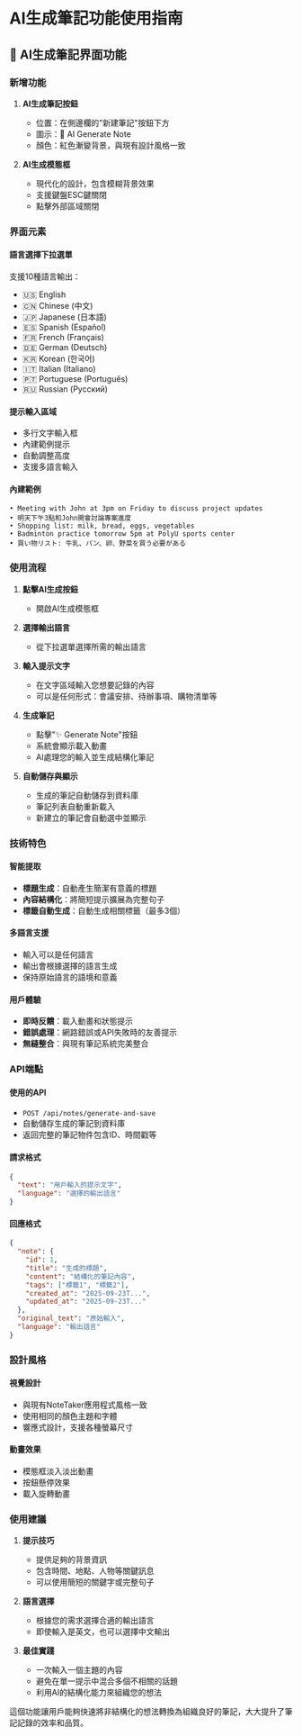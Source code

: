 # AI生成筆記功能使用指南

## 🤖 AI生成筆記界面功能

### 新增功能

1. **AI生成筆記按鈕**
   - 位置：在側邊欄的"新建筆記"按鈕下方
   - 圖示：🤖 AI Generate Note
   - 顏色：紅色漸變背景，與現有設計風格一致

2. **AI生成模態框**
   - 現代化的設計，包含模糊背景效果
   - 支援鍵盤ESC鍵關閉
   - 點擊外部區域關閉

### 界面元素

#### 語言選擇下拉選單
支援10種語言輸出：
- 🇺🇸 English
- 🇨🇳 Chinese (中文)
- 🇯🇵 Japanese (日本語)
- 🇪🇸 Spanish (Español)
- 🇫🇷 French (Français)
- 🇩🇪 German (Deutsch)
- 🇰🇷 Korean (한국어)
- 🇮🇹 Italian (Italiano)
- 🇵🇹 Portuguese (Português)
- 🇷🇺 Russian (Русский)

#### 提示輸入區域
- 多行文字輸入框
- 內建範例提示
- 自動調整高度
- 支援多語言輸入

#### 內建範例
```
• Meeting with John at 3pm on Friday to discuss project updates
• 明天下午3點和John開會討論專案進度
• Shopping list: milk, bread, eggs, vegetables
• Badminton practice tomorrow 5pm at PolyU sports center
• 買い物リスト: 牛乳、パン、卵、野菜を買う必要がある
```

### 使用流程

1. **點擊AI生成按鈕**
   - 開啟AI生成模態框

2. **選擇輸出語言**
   - 從下拉選單選擇所需的輸出語言

3. **輸入提示文字**
   - 在文字區域輸入您想要記錄的內容
   - 可以是任何形式：會議安排、待辦事項、購物清單等

4. **生成筆記**
   - 點擊"✨ Generate Note"按鈕
   - 系統會顯示載入動畫
   - AI處理您的輸入並生成結構化筆記

5. **自動儲存與顯示**
   - 生成的筆記自動儲存到資料庫
   - 筆記列表自動重新載入
   - 新建立的筆記會自動選中並顯示

### 技術特色

#### 智能提取
- **標題生成**：自動產生簡潔有意義的標題
- **內容結構化**：將簡短提示擴展為完整句子
- **標籤自動生成**：自動生成相關標籤（最多3個）

#### 多語言支援
- 輸入可以是任何語言
- 輸出會根據選擇的語言生成
- 保持原始語言的語境和意義

#### 用戶體驗
- **即時反饋**：載入動畫和狀態提示
- **錯誤處理**：網路錯誤或API失敗時的友善提示
- **無縫整合**：與現有筆記系統完美整合

### API端點

#### 使用的API
- `POST /api/notes/generate-and-save`
- 自動儲存生成的筆記到資料庫
- 返回完整的筆記物件包含ID、時間戳等

#### 請求格式
```json
{
  "text": "用戶輸入的提示文字",
  "language": "選擇的輸出語言"
}
```

#### 回應格式
```json
{
  "note": {
    "id": 1,
    "title": "生成的標題",
    "content": "結構化的筆記內容",
    "tags": ["標籤1", "標籤2"],
    "created_at": "2025-09-23T...",
    "updated_at": "2025-09-23T..."
  },
  "original_text": "原始輸入",
  "language": "輸出語言"
}
```

### 設計風格

#### 視覺設計
- 與現有NoteTaker應用程式風格一致
- 使用相同的顏色主題和字體
- 響應式設計，支援各種螢幕尺寸

#### 動畫效果
- 模態框淡入淡出動畫
- 按鈕懸停效果
- 載入旋轉動畫

### 使用建議

1. **提示技巧**
   - 提供足夠的背景資訊
   - 包含時間、地點、人物等關鍵訊息
   - 可以使用簡短的關鍵字或完整句子

2. **語言選擇**
   - 根據您的需求選擇合適的輸出語言
   - 即使輸入是英文，也可以選擇中文輸出

3. **最佳實踐**
   - 一次輸入一個主題的內容
   - 避免在單一提示中混合多個不相關的話題
   - 利用AI的結構化能力來組織您的想法

這個功能讓用戶能夠快速將非結構化的想法轉換為組織良好的筆記，大大提升了筆記記錄的效率和品質。